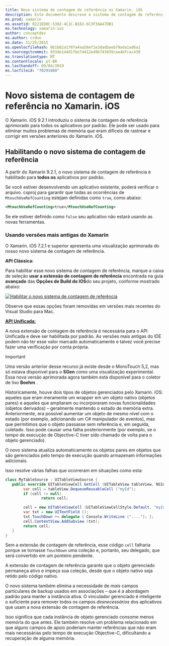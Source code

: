 ```yaml
---
title: Novo sistema de contagem de referência no Xamarin. iOS
description: Este documento descreve o sistema de contagem de referência aprimorada do Xamarin, habilitado em todos os aplicativos Xamarin. iOS por padrão.
ms.prod: xamarin
ms.assetid: 0221ED8C-5382-4C1C-B182-6C3F3AA47DB1
ms.technology: xamarin-ios
author: conceptdev
ms.author: crdun
ms.date: 11/25/2015
ms.openlocfilehash: 8b1b82a1707a4aa58ef1e3dadbaeb79ada1ad6a1
ms.sourcegitcommit: 933de144d1fbe7d412e49b743839cae4bfcac439
ms.translationtype: MT
ms.contentlocale: pt-BR
ms.lasthandoff: 09/04/2019
ms.locfileid: "70291880"
---
```

# <a name="new-reference-counting-system-in-xamarinios"></a>Novo sistema de contagem de referência no Xamarin. iOS

O Xamarin. iOS 9.2.1 introduziu o sistema de contagem de referência aprimorado para todos os aplicativos por padrão. Ele pode ser usado para eliminar muitos problemas de memória que eram difíceis de rastrear e corrigir em versões anteriores do Xamarin. iOS.

## <a name="enabling-the-new-reference-counting-system"></a>Habilitando o novo sistema de contagem de referência

A partir do Xamarin 9.2.1, o novo sistema de contagem de referência é habilitado para **todos os** aplicativos por padrão.

Se você estiver desenvolvendo um aplicativo existente, poderá verificar o arquivo. csproj para garantir que todas as ocorrências de `MtouchUseRefCounting` estejam definidas como `true`, como abaixo:

```xml
<MtouchUseRefCounting>true</MtouchUseRefCounting>
```

Se ele estiver definido como `false` seu aplicativo não estará usando as novas ferramentas.

### <a name="using-older-versions-of-xamarin"></a>Usando versões mais antigas do Xamarin

O Xamarin. iOS 7.2.1 e superior apresenta uma visualização aprimorada do nosso novo sistema de contagem de referência.

**API Clássica:**

Para habilitar esse novo sistema de contagem de referência, marque a caixa de seleção **usar a extensão de contagem de referência** encontrada na guia **avançado** das **Opções de Build do IOS**do seu projeto, conforme mostrado abaixo: 

[![](newrefcount-images/image1.png "Habilitar o novo sistema de contagem de referência")](newrefcount-images/image1.png#lightbox)

Observe que essas opções foram removidas em versões mais recentes do Visual Studio para Mac.

 **[API Unificada:](~/cross-platform/macios/unified/index.md)**

 A nova extensão de contagem de referência é necessária para o API Unificada e deve ser habilitada por padrão. As versões mais antigas do IDE podem não ter esse valor marcado automaticamente e talvez você precise fazer uma verificação por conta própria.


> [!IMPORTANT]
> Uma versão anterior desse recurso já existe desde o MonoTouch 5,2, mas só estava disponível para o **SGen** como uma visualização experimental. Essa nova versão aprimorada agora também está disponível para o coletor de lixo **Boehm** .


Historicamente, houve dois tipos de objetos gerenciados pelo Xamarin. iOS: aqueles que eram meramente um wrapper em um objeto nativo (objetos pares) e aqueles que ampliaram ou incorporaram novas funcionalidades (objetos derivados) – geralmente mantendo o estado de memória extra. Anteriormente, era possível aumentar um objeto de mesmo nível com o estado (por exemplo, adicionando um C# manipulador de eventos), mas que permitimos que o objeto passasse sem referência e, em seguida, coletado. Isso pode causar uma falha posteriormente (por exemplo, se o tempo de execução de Objective-C tiver sido chamado de volta para o objeto gerenciado).

O novo sistema atualiza automaticamente os objetos pares em objetos que são gerenciados pelo tempo de execução quando armazenam informações adicionais.

Isso resolve várias falhas que ocorreram em situações como esta:

```csharp
class MyTableSource : UITableViewSource {
   public override UITableViewCell GetCell (UITableView tableView, NSIndexPath indexPath) {
        var cell = tableView.DequeueReusableCell ("myId");
        if (cell != null)
                return cell;

        cell = new UITableViewCell (UITableViewCellStyle.Default, "myId");
        var txt = new UITextField ();
        txt.TouchDown += delegate { Console.WriteLine ("...."); };
        cell.ContentView.AddSubview (txt);
        return cell;
   }
}
```

Sem a extensão de contagem de referência, esse código `cell` falharia porque se tornasse `TouchDown` uma coleção e, portanto, seu delegado, que será convertido em um ponteiro pendente.

A extensão de contagem de referência garante que o objeto gerenciado permaneça ativo e impeça sua coleção, desde que o objeto nativo seja retido pelo código nativo.

O novo sistema também elimina a necessidade de *mais* campos particulares de backup usados em associações – que é a abordagem padrão para manter a instância ativa. O vinculador gerenciado é inteligente o suficiente para remover todos os campos *desnecessários* dos aplicativos que usam a nova extensão de contagem de referência.

Isso significa que cada instância de objeto gerenciado consome menos memória do que antes. Ele também resolve um problema relacionado em que alguns campos de apoio poderiam manter referências que não eram mais necessárias pelo tempo de execução Objective-C, dificultando a recuperação de alguma memória.
